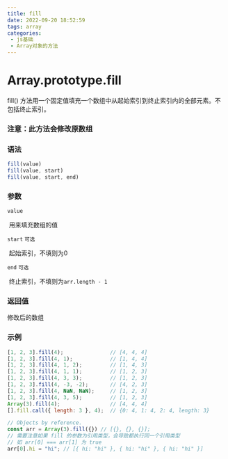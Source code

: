 ```yaml
---
title: fill
date: 2022-09-20 18:52:59
tags: array
categories:
 - js基础
 - Array对象的方法
---
```


# Array.prototype.fill

fill() 方法用一个固定值填充一个数组中从起始索引到终止索引内的全部元素。不包括终止索引。

### 注意：此方法会修改原数组

### 语法

```javascript
fill(value)
fill(value, start)
fill(value, start, end)
```

### 参数

`value`

​	用来填充数组的值

`start`   `可选`

​	起始索引，不填则为0

`end`	`可选`

​	终止索引，不填则为`arr.length - 1`

### 返回值

修改后的数组

### 示例

```javascript
[1, 2, 3].fill(4);               // [4, 4, 4]
[1, 2, 3].fill(4, 1);            // [1, 4, 4]
[1, 2, 3].fill(4, 1, 2);         // [1, 4, 3]
[1, 2, 3].fill(4, 1, 1);         // [1, 2, 3]
[1, 2, 3].fill(4, 3, 3);         // [1, 2, 3]
[1, 2, 3].fill(4, -3, -2);       // [4, 2, 3]
[1, 2, 3].fill(4, NaN, NaN);     // [1, 2, 3]
[1, 2, 3].fill(4, 3, 5);         // [1, 2, 3]
Array(3).fill(4);                // [4, 4, 4]
[].fill.call({ length: 3 }, 4);  // {0: 4, 1: 4, 2: 4, length: 3}

// Objects by reference.
const arr = Array(3).fill({}) // [{}, {}, {}];
// 需要注意如果 fill 的参数为引用类型，会导致都执行同一个引用类型
// 如 arr[0] === arr[1] 为 true
arr[0].hi = "hi"; // [{ hi: "hi" }, { hi: "hi" }, { hi: "hi" }]
```

